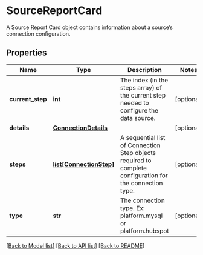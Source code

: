 # SourceReportCard

A Source Report Card object contains information about a source’s connection configuration. 
## Properties
Name | Type | Description | Notes
------------ | ------------- | ------------- | -------------
**current_step** | **int** | The index (in the steps array) of the current step needed to configure the data source.  | [optional] 
**details** | [**ConnectionDetails**](ConnectionDetails.md) |  | [optional] 
**steps** | [**list[ConnectionStep]**](ConnectionStep.md) | A sequential list of Connection Step objects required to complete configuration for the connection type.  | [optional] 
**type** | **str** | The connection type. Ex: platform.mysql or platform.hubspot  | [optional] 

[[Back to Model list]](../README.md#documentation-for-models) [[Back to API list]](../README.md#documentation-for-api-endpoints) [[Back to README]](../README.md)


